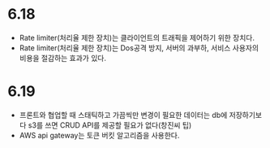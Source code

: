 # 6.18
- Rate limiter(처리율 제한 장치)는 클라이언트의 트래픽을 제어하기 위한 장치다.
- Rate limiter(처리율 제한 장치)는 Dos공격 방지, 서버의 과부하, 서비스 사용자의 비용을 절감하는 효과가 있다.

# 6.19
- 프론트와 협업할 때 스태틱하고 가끔씩만 변경이 필요한 데이터는 db에 저장하기보다 s3를 쓰면 CRUD API를 제공할 필요가 없다(창진씨 팁)
- AWS api gateway는 토큰 버킷 알고리즘을 사용한다.
